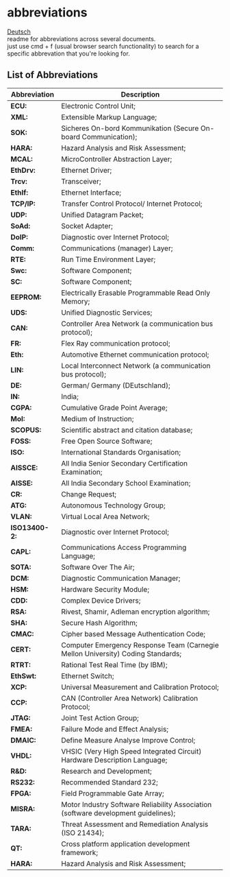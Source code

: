 # abbreviations  
[Deutsch](https://github.com/whoisheartbreak/abk-rzungen)  
readme for abbreviations across several documents.  
just use cmd + f (usual browser search functionality) to search for a specific abbrevation that you're looking for.  


## List of Abbreviations

| Abbreviation | Description                                                                                         |
|--------------|-----------------------------------------------------------------------------------------------------|
| __ECU:__     | Electronic Control Unit;                                                                            |
| __XML:__     | Extensible Markup Language;                                                                         |
| __SOK:__     | Sicheres On-bord Kommunikation (Secure On-board Communication);                                    |
| __HARA:__    | Hazard Analysis and Risk Assessment;                                                                |
| __MCAL:__    | MicroController Abstraction Layer;                                                                  |
| __EthDrv:__  | Ethernet Driver;                                                                                    |
| __Trcv:__    | Transceiver;                                                                                        |
| __EthIf:__   | Ethernet Interface;                                                                                 |
| __TCP/IP:__  | Transfer Control Protocol/ Internet Protocol;                                                       |
| __UDP:__     | Unified Datagram Packet;                                                                             |
| __SoAd:__    | Socket Adapter;                                                                                     |
| __DoIP:__    | Diagnostic over Internet Protocol;                                                                   |
| __Comm:__    | Communications (manager) Layer;                                                                     |
| __RTE:__     | Run Time Environment Layer;                                                                          |
| __Swc:__     | Software Component;                                                                                 |
| __SC:__      | Software Component;                                                                                 |
| __EEPROM:__  | Electrically Erasable Programmable Read Only Memory;                                               |
| __UDS:__     | Unified Diagnostic Services;                                                                         |
| __CAN:__     | Controller Area Network (a communication bus protocol);                                             |
| __FR:__      | Flex Ray communication protocol;                                                                     |
| __Eth:__     | Automotive Ethernet communication protocol;                                                          |
| __LIN:__     | Local Interconnect Network (a communication bus protocol);                                          |
| __DE:__      | German/ Germany (DEutschland);                                                                      |
| __IN:__      | India;                                                                                              |
| __CGPA:__    | Cumulative Grade Point Average;                                                                     |
| __MoI:__     | Medium of Instruction;                                                                               |
| __SCOPUS:__  | Scientific abstract and citation database;                                                           |
| __FOSS:__    | Free Open Source Software;                                                                          |
| __ISO:__     | International Standards Organisation;                                                               |
| __AISSCE:__  | All India Senior Secondary Certification Examination;                                               |
| __AISSE:__   | All India Secondary School Examination;                                                              |
| __CR:__      | Change Request;                                                                                     |
| __ATG:__     | Autonomous Technology Group;                                                                         |
| __VLAN:__    | Virtual Local Area Network;                                                                          |
| __ISO13400-2:__ | Diagnostic over Internet Protocol;                                                                  |
| __CAPL:__    | Communications Access Programming Language;                                                          |
| __SOTA:__    | Software Over The Air;                                                                               |
| __DCM:__     | Diagnostic Communication Manager;                                                                    |
| __HSM:__     | Hardware Security Module;                                                                            |
| __CDD:__     | Complex Device Drivers;                                                                              |
| __RSA:__     | Rivest, Shamir, Adleman encryption algorithm;                                                       |
| __SHA:__     | Secure Hash Algorithm;                                                                               |
| __CMAC:__    | Cipher based Message Authentication Code;                                                           |
| __CERT:__    | Computer Emergency Response Team (Carnegie Mellon University) Coding Standards;                    |
| __RTRT:__    | Rational Test Real Time (by IBM);                                                                   |
| __EthSwt:__  | Ethernet Switch;                                                                                    |
| __XCP:__     | Universal Measurement and Calibration Protocol;                                                      |
| __CCP:__     | CAN (Controller Area Network) Calibration Protocol;                                                 |
| __JTAG:__    | Joint Test Action Group;                                                                             |
| __FMEA:__    | Failure Mode and Effect Analysis;                                                                    |
| __DMAIC:__   | Define Measure Analyse Improve Control;                                                              |
| __VHDL:__    | VHSIC (Very High Speed Integrated Circuit) Hardware Description Language;                           |
| __R&D:__     | Research and Development;                                                                            |
| __RS232:__   | Recommended Standard 232;                                                                            |
| __FPGA:__    | Field Programmable Gate Array;                                                                       |
| __MISRA:__   | Motor Industry Software Reliability Association (software development guidelines);                   |
| __TARA:__    | Threat Assessment and Remediation Analysis (ISO 21434);                                            |
| __QT:__      | Cross platform application development framework;                                                    |
| __HARA:__    | Hazard Analysis and Risk Assessment;                                                                 |
